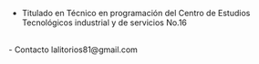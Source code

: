 
- Titulado en Técnico en programación del Centro de Estudios Tecnológicos industrial y de servicios No.16
<br>
- Contacto lalitorios81@gmail.com

